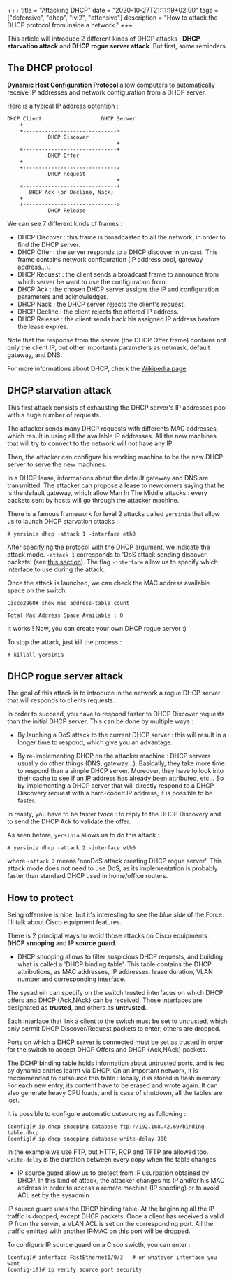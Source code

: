 +++
title = "Attacking DHCP"
date = "2020-10-27T21:11:19+02:00"
tags = ["defensive", "dhcp", "lvl2", "offensive"]
description = "How to attack the DHCP protocol from inside a network."
+++

This article will introduce 2 different kinds of DHCP attacks : **DHCP starvation attack** and **DHCP rogue server attack**. But first, some reminders.

## The DHCP protocol

**Dynamic Host Configuration Protocol** allow computers to automatically receive IP addresses and network configuration from a DHCP server.

Here is a typical IP address obtention :
```
DHCP Client                   DHCP Server
    +
    +------------------------------>
             DHCP Discover
                                   +
    <------------------------------+
             DHCP Offer
    +
    +------------------------------>
             DHCP Request
                                   +
    <------------------------------+
       DHCP Ack (or Decline, Nack)
    +
    +------------------------------>
             DHCP Release

```
We can see 7 different kinds of frames :

* DHCP Discover : this frame is broadcasted to all the network, in order to find the DHCP server.
* DHCP Offer : the server responds to a DHCP discover in unicast. This frame contains network configuration (IP address pool, gateway address...).
* DHCP Request : the client sends a broadcast frame to announce from which server he want to use the configuration from.
* DHCP Ack : the chosen DHCP server assigns the IP and configuration parameters and acknowledges.
* DHCP Nack : the DHCP server rejects the client's request.
* DHCP Decline : the client rejects the offered IP address.
* DHCP Release : the client sends back his assigned IP address beafore the lease expires.

Note that the response from the server (the DHCP Offer frame) contains not only the client IP, but other importants parameters as netmask, default gateway, and DNS.

For more informations about DHCP, check the [Wikipedia page](https://en.wikipedia.org/wiki/Dynamic_Host_Configuration_Protocol).

## DHCP starvation attack

This first attack consists of exhausting the DHCP server's IP addresses pool with a huge number of requests.

The attacker sends many DHCP requests with differents MAC addresses, which result in using all the available IP addresses. All the new machines that will try to connect to the network will not have any IP.

Then, the attacker can configure his working machine to be the new DHCP server to serve the new machines.

In a DHCP lease, informations about the default gateway and DNS are transmitted. The attacker can propose a lease to newcomers saying that he is the default gateway, which allow Man In The Middle attacks : every packets sent by hosts will go through the attacker machine.

There is a famous framework for level 2 attacks called `yersinia` that allow us to launch DHCP starvation attacks :

```
# yersinia dhcp -attack 1 -interface eth0
```

After specifying the protocol with the DHCP argument, we indicate the attack mode. `-attack 1` corresponds to 'DoS attack sending discover packets' (see [this section](#the-dhcp-protocol)). The flag `-interface` allow us to specify which interface to use during the attack.

Once the attack is launched, we can check the MAC address available space on the switch:

```
Cisco2960# show mac address-table count
...
Total Mac Address Space Available : 0
```

It works ! Now, you can create your own DHCP rogue server :)

To stop the attack, just kill the process :

```
# killall yersinia
```

## DHCP rogue server attack

The goal of this attack is to introduce in the network a rogue DHCP server that will responds to clients requests.

In order to succeed, you have to respond faster to DHCP Discover requests than the initial DHCP server. This can be done by multiple ways :

* By lauching a DoS attack to the current DHCP server : this will result in a longer time to respond, which give you an advantage.

* By re-implementing DHCP on the attacker machine : DHCP servers usually do other things (DNS, gateway...). Basically, they take more time to respond than a simple DHCP server. Moreover, they have to look into their cache to see if an IP address has already been attributed, etc... So by implementing a DHCP server that will directly respond to a DHCP Discovery request with a hard-coded IP address, it is possible to be faster.

In reality, you have to be faster twice : to reply to the DHCP Discovery and to send the DHCP Ack to validate the offer.

As seen before, `yersinia` allows us to do this attack :

```
# yersinia dhcp -attack 2 -interface eth0
```

where `-attack 2` means 'nonDoS attack creating DHCP rogue server'. This attack mode does not need to use DoS, as its implementation is probably faster than standard DHCP used in home/office routers.

## How to protect

Being offensive is nice, but it's interesting to see the _blue side_ of the Force. I'll talk about Cisco equipment features.

There is 2 principal ways to avoid those attacks on Cisco equipments : **DHCP snooping** and **IP source guard**.

* DHCP snooping allows to filter suspicious DHCP requests, and building what is called a 'DHCP binding table'. This table contains the DHCP attributions, as MAC addresses, IP addresses, lease duration, VLAN number and corresponding interface.

The sysadmin can specify on the switch trusted interfaces on which DHCP offers and DHCP {Ack,NAck} can be received. Those interfaces are designated as **trusted**, and others as **untrusted**.

Each interface that link a client to the switch must be set to untrusted, which only permit DHCP Discover/Request packets to enter; others are dropped.

Ports on which a DHCP server is connected must be set as trusted in order for the switch to accept DHCP Offers and DHCP {Ack,NAck} packets.

The DCHP binding table holds information about untrusted ports, and is fed by dynamic entries learnt via DHCP. On an important network, it is recommended to outsource this table : locally, it is stored in flash memory. For each new entry, its content have to be erased and wrote again. It can also generate heavy CPU loads, and is case of shutdown, all the tables are lost.

It is possible to configure automatic outsourcing as following :

```
(config)# ip dhcp snooping database ftp://192.168.42.69/binding-table.dhcp
(config)# ip dhcp snooping database write-delay 300
```

In the example we use FTP, but HTTP, RCP and TFTP are allowed too. `write-delay` is the duration between every copy when the table changes.

* IP source guard allow us to protect from IP usurpation obtained by DHCP. In this kind of attack, the attacker changes his IP and/or his MAC address in order to access a remote machine (IP spoofing) or to avoid ACL set by the sysadmin.

IP source guard uses the DHCP binding table. At the beginning all the IP traffic is dropped, except DHCP packets. Once a client has received a valid IP from the server, a VLAN ACL is set on the corresponding port. All the traffic emitted with another IP∕MAC on this port will be dropped.

To configure IP source guard on a Cisco swicth, you can enter :

```
(config)# interface FastEthernet1/0/3   # or whatever interface you want
(config-if)# ip verify source port security
```